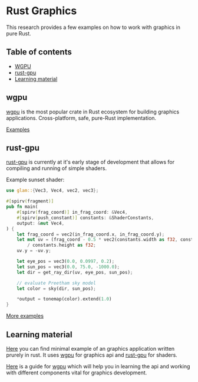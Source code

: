 # Rust Graphics

This research provides a few examples on how to work with graphics in pure Rust.

## Table of contents
- [WGPU](#wgpu)
- [rust-gpu](#rust-gpu)
- [Learning material](#learning-material)

## wgpu

[wgpu](https://github.com/gfx-rs/wgpu) is the most popular crate in Rust ecosystem for building graphics applications. Cross-platform, safe, pure-Rust implementation.

[Examples](https://github.com/gfx-rs/wgpu/tree/trunk/wgpu/examples)

## rust-gpu

[rust-gpu](https://github.com/EmbarkStudios/rust-gpu) is currently at it's early stage of development that allows for compiling and running of simple shaders. 

Example sunset shader:
```rust
use glam::{Vec3, Vec4, vec2, vec3};

#[spirv(fragment)]
pub fn main(
    #[spirv(frag_coord)] in_frag_coord: &Vec4,
    #[spirv(push_constant)] constants: &ShaderConstants,
    output: &mut Vec4,
) {
    let frag_coord = vec2(in_frag_coord.x, in_frag_coord.y);
    let mut uv = (frag_coord - 0.5 * vec2(constants.width as f32, constants.height as f32))
        / constants.height as f32;
    uv.y = -uv.y;

    let eye_pos = vec3(0.0, 0.0997, 0.2);
    let sun_pos = vec3(0.0, 75.0, -1000.0);
    let dir = get_ray_dir(uv, eye_pos, sun_pos);

    // evaluate Preetham sky model
    let color = sky(dir, sun_pos);

    *output = tonemap(color).extend(1.0)
}
```

[More examples](https://github.com/EmbarkStudios/rust-gpu/tree/main/examples)

## Learning material

[Here](https://github.com/andrusha/rust-gpu-wgpu-compute-minimal) you can find minimal example of an graphics application written prurely in rust. It uses [wgpu](#wgpu) for graphics api and [rust-gpu](#rust-gpu) for shaders.

[Here](https://sotrh.github.io/learn-wgpu/) is a guide for [wgpu](#wgpu) which will help you in learning the api and working with different components vital for graphics development.